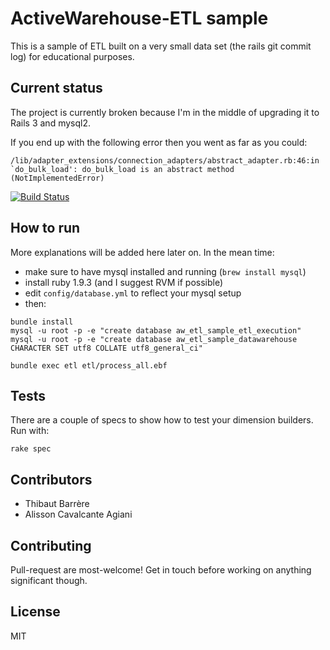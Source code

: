 # ActiveWarehouse-ETL sample

This is a sample of ETL built on a very small data set (the rails git commit log) for educational purposes.

## Current status

The project is currently broken because I'm in the middle of upgrading it to Rails 3 and mysql2.

If you end up with the following error then you went as far as you could:

```
/lib/adapter_extensions/connection_adapters/abstract_adapter.rb:46:in `do_bulk_load': do_bulk_load is an abstract method (NotImplementedError)
```

[![Build Status](https://secure.travis-ci.org/activewarehouse/activewarehouse-etl-sample.png)](http://travis-ci.org/activewarehouse/activewarehouse-etl-sample)

## How to run

More explanations will be added here later on. In the mean time:

* make sure to have mysql installed and running (`brew install mysql`)
* install ruby 1.9.3 (and I suggest RVM if possible)
* edit `config/database.yml` to reflect your mysql setup
* then:

```
bundle install
mysql -u root -p -e "create database aw_etl_sample_etl_execution"
mysql -u root -p -e "create database aw_etl_sample_datawarehouse CHARACTER SET utf8 COLLATE utf8_general_ci"
    
bundle exec etl etl/process_all.ebf
```

## Tests

There are a couple of specs to show how to test your dimension builders. Run with:

`rake spec`

## Contributors

* Thibaut Barrère
* Alisson Cavalcante Agiani

## Contributing

Pull-request are most-welcome! Get in touch before working on anything significant though.

## License

MIT